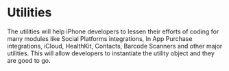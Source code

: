 Utilities
=========

The utilities will help iPhone developers to lessen their efforts of coding for many modules like Social Platforms integrations, In App Purchase integrations, iCloud, HealthKit, Contacts, Barcode Scanners and other major utilities. This will allow developers to instantiate the utility object and they are good to go.
